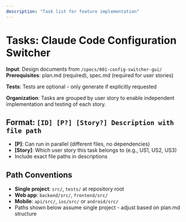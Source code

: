 ```yaml
---
description: "Task list for feature implementation"
---
```


# Tasks: Claude Code Configuration Switcher

**Input**: Design documents from `/specs/001-config-switcher-gui/`
**Prerequisites**: plan.md (required), spec.md (required for user stories)

**Tests**: Tests are optional - only generate if explicitly requested

**Organization**: Tasks are grouped by user story to enable independent implementation and testing of each story.

## Format: `[ID] [P?] [Story?] Description with file path`
- **[P]**: Can run in parallel (different files, no dependencies)
- **[Story]**: Which user story this task belongs to (e.g., US1, US2, US3)
- Include exact file paths in descriptions

## Path Conventions
- **Single project**: `src/`, `tests/` at repository root
- **Web app**: `backend/src/`, `frontend/src/`
- **Mobile**: `api/src/`, `ios/src/` or `android/src/`
- Paths shown below assume single project - adjust based on plan.md structure

<!--
  ============================================================================
  IMPORTANT: The tasks below are SAMPLE TASKS for illustration purposes only.

  The /speckit.tasks command MUST replace these with actual tasks based on:
  - User stories from spec.md (with their priorities P1, P2, P3...)
  - Feature requirements from plan.md
  - Entities from data-model.md
  - Endpoints from contracts/

  Tasks MUST be organized by user story so each story can be:
  - Developed independently
  - Tested independently
  - Delivered as an MVP increment

  DO NOT keep these sample tasks in the generated tasks.md file.
  ============================================================================

## Phase 1: Setup (Shared Infrastructure)

**Purpose**: Project initialization and basic structure

- [X] T001 Create project structure per implementation plan
- [X] T002 Initialize Python project with CustomTkinter dependencies
- [X] T003 [P] Configure logging and error handling setup

---

## Phase 2: Foundational (Blocking Prerequisites)

**Purpose**: Core infrastructure that MUST be complete before ANY user story can be implemented

**⚠️ CRITICAL**: No user story work can begin until this phase is complete

Examples of foundational tasks (adjust based on your project):

- [X] T004 Setup SQLite database schema and migrations framework
- [X] T005 [P] Implement authentication/authorization framework
- [X] T006 [P] Setup API routing and middleware structure
- [X] T007 Create base models/entities that all stories depend on
- [X] T008 Configure error handling and logging infrastructure
- [X] T009 Setup environment configuration management

**Checkpoint**: Foundation ready - user story implementation can now begin in parallel

---

## Phase 3: User Story 1 - Switch Configuration Profiles (Priority: P1) 🎯 MVP

**Goal**: Enable users to quickly switch between different Claude Code configuration profiles by double-clicking

**Independent Test**: Can be fully tested by creating a profile, double-clicking it, and verifying the Claude Code configuration file reflects the selected profile content

### Implementation for User Story 1

- [X] T010 [P] [US1] Create Profile data model in src/models/profile.py
- [X] T011 [P] [US1] Implement ConfigService for settings.json operations in src/services/config_service.py
- [X] T012 [P] [US1] Create ProfileService for profile CRUD operations in src/services/profile_service.py
- [X] T013 [P] [US1] Implement database operations in src/storage/database.py
- [X] T014 [P] [US1] Create main application window in src/gui/app.py
- [X] T015 [P] [US1] Implement profile list widget in src/gui/widgets/profile_list.py
- [X] T016 [US1] Create GUI entry point in src/main.py
- [X] T017 [US1] Create CLI entry point in src/cli.py
- [X] T018 [US1] Implement profile switching logic (double-click handler)
- [X] T019 [US1] Add active profile detection and visual indicators
- [X] T020 [US1] Implement backup creation before profile application

**Checkpoint**: At this point, User Story 1 should be fully functional and testable independently

---

## Phase 4: User Story 2 - Manage Configuration Profiles (Priority: P2)

**Goal**: Enable users to create, edit, rename, duplicate, and delete configuration profiles

**Independent Test**: Can be tested by performing all CRUD operations (create, read, update, delete) on profiles and verifying each profile stores the correct key-value configuration data

### Implementation for User Story 2

- [X] T021 [P] [US2] Create profile editor dialog in src/gui/widgets/profile_editor.py
- [X] T022 [P] [US2] Implement profile creation workflow with validation
- [X] T023 [P] [US2] Implement profile editing workflow with validation
- [X] T024 [P] [US2] Add profile deletion with confirmation dialog
- [X] T025 [P] [US2] Implement profile duplication functionality
- [X] T026 [US2] Add profile rename capability
- [X] T027 [US2] Create settings configuration dialog in src/gui/widgets/settings_dialog.py
- [X] T028 [P] [US2] Implement Claude Code path configuration
- [X] T029 [P] [US2] Add backup retention settings
- [X] T030 [P] [US2] Create application preferences management

**Checkpoint**: At this point, User Stories 1 AND 2 should both work independently

---

## Phase 5: User Story 3 - View and Validate Profiles (Priority: P3)

**Goal**: Enable users to preview profile configurations and receive validation warnings

**Independent Test**: Can be tested by selecting a profile and viewing its full JSON content in the GUI, and by attempting to create or edit profiles with invalid JSON to verify validation warnings appear

### Implementation for User Story 3

- [X] T031 [P] [US3] Create JSON validation service in src/services/validation_service.py
- [X] T032 [P] [US3] Implement JSON syntax validation and error reporting
- [X] T033 [P] [US3] Add key detection and masking for sensitive data
- [X] T034 [P] [US3] Create profile preview dialog with formatted JSON display
- [X] T035 [P] [US3] Implement real-time JSON validation in profile editor
- [X] T036 [P] [US3] Add visual feedback for validation errors
- [X] T037 [P] [US3] Implement profile summary display in list view
- [X] T038 [P] [US3] Add warnings for potentially problematic configurations

**Checkpoint**: All user stories should now be independently functional

---

## Phase 6: Polish & Cross-Cutting Concerns

**Purpose**: Improvements that affect multiple user stories

- [X] T039 [P] Documentation updates in docs/
- [X] T040 [P] Code cleanup and refactoring
- [X] T041 [P] Performance optimization across all stories
- [X] T042 [P] Error handling improvements
- [X] T043 [P] Cross-platform compatibility testing
- [X] T044 [P] Add PyInstaller build script in scripts/build.py
- [X] T045 [P] Create development setup script in scripts/dev_setup.py
- [X] T046 [P] Add comprehensive logging with structured format
- [X] T047 [P] Implement application settings persistence
- [X] T048 [P] Add keyboard shortcuts and accessibility features

---

## Dependencies & Execution Order

### Phase Dependencies

- **Setup (Phase 1)**: No dependencies - can start immediately
- **Foundational (Phase 2)**: Depends on Setup completion - BLOCKS all user stories
- **User Stories (Phase 3-5)**: All depend on Foundational phase completion
  - User stories can then proceed in parallel (if staffed)
  - Or sequentially in priority order (P1 → P2 → P3)
- **Polish (Final Phase)**: Depends on all desired user stories being complete

### User Story Dependencies

- **User Story 1 (P1)**: Can start after Foundational (Phase 2) - No dependencies on other stories
- **User Story 2 (P2)**: Can start after Foundational (Phase 2) - Builds on US1, extends functionality
- **User Story 3 (P3)**: Can start after Foundational (Phase 2) - Enhances US1 and US2 with validation

### Within Each User Story

- Models can be created in parallel (different files)
- Services can be developed in parallel once models are ready
- GUI components can be developed once services are defined
- Integration connects all components

### Parallel Opportunities

- All Setup tasks marked [P] can run in parallel
- All Foundational tasks marked [P] can run in parallel (within Phase 2)
- Once Foundational phase completes, all user stories can start in parallel (if team capacity allows)
- GUI components can be developed in parallel once services are defined
- Utility modules can be developed in parallel

---

## Parallel Example: User Story 1

```bash
# Launch all models and core services together:
Task: "Create Profile data model in src/models/profile.py"
Task: "Implement ConfigService for settings.json operations in src/services/config_service.py"
Task: "Implement ProfileService for profile CRUD operations in src/services/profile_service.py"
Task: "Implement database operations in src/storage/database.py"

# Launch GUI components together:
Task: "Create main application window in src/gui/app.py"
Task: "Implement profile list widget in src/gui/widgets/profile_list.py"

# Launch entry points together:
Task: "Create GUI entry point in src/main.py"
Task: "Create CLI entry point in src/cli.py"
```

---

## Implementation Strategy

### MVP First (User Story 1 Only)

1. Complete Phase 1: Setup
2. Complete Phase 2: Foundational (CRITICAL - blocks all stories)
3. Complete Phase 3: User Story 1
4. **STOP and VALIDATE**: Test User Story 1 independently
5. Deploy/demo if ready

### Incremental Delivery

1. Complete Setup + Foundational → Foundation ready
2. Add User Story 1 → Test independently → Deploy/Demo (MVP!)
3. Add User Story 2 → Test independently → Deploy/Demo
4. Add User Story 3 → Test independently → Deploy/Demo
5. Each story adds value without breaking previous stories

### Parallel Team Strategy

With multiple developers:

1. Team completes Setup + Foundational together
2. Once Foundational is done:
   - Developer A: User Story 1 (core switching)
   - Developer B: User Story 2 (profile management)
   - Developer C: User Story 3 (validation and preview)
3. Stories complete and integrate independently

---

## Notes

- [P] tasks = different files, no dependencies
- [Story] label maps task to specific user story for traceability
- Each user story should be independently completable and testable
- UV-First principle: All commands use `uv run` prefix
- CLI-First principle: CLI interface provides full feature parity
- Test-First principle: Tests written before implementation (if testing requested)
- Verify tests fail before implementing
- Commit after each task or logical group
- Stop at any checkpoint to validate story independently
- Avoid: vague tasks, same file conflicts, cross-story dependencies that break independence

